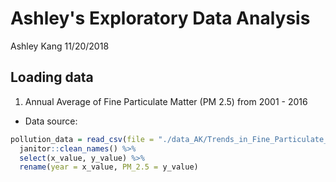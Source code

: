 Ashley's Exploratory Data Analysis
================
Ashley Kang
11/20/2018

Loading data
------------

1.  Annual Average of Fine Particulate Matter (PM 2.5) from 2001 - 2016

-   Data source:

``` r
pollution_data = read_csv(file = "./data_AK/Trends_in_Fine_Particulate_Matter_Annual_Average.csv") %>% 
  janitor::clean_names() %>%
  select(x_value, y_value) %>% 
  rename(year = x_value, PM_2.5 = y_value)
```

